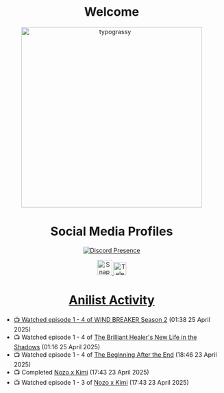 <div align="center">

# Welcome
<a href="https://github.com/kawarimidoll/typograssy">
    <img alt="typograssy" src="https://typograssy.deno.dev/api?text=%E3%82%88%E3%81%86%E3%81%93%E3%81%9D%E3%81%BF%E3%81%AA%E3%81%95%E3%82%93%20-%20Sheby--&&l0=none&l1=82d9d0&l2=027353&l3=038c4c&l4=01402e&bg=none&frame=none&speed=100&comment=" width="421.99">
</a>

</div>

<div align="center">

# Social Media Profiles

[![Discord Presence](https://lanyard.cnrad.dev/api/612532963938271232)](https://discord.com/users/612532963938271232)


<a href="https://www.snapchat.com/add/a.sheby" title="Snapchat Profile">
    <img src="https://www.freepnglogos.com/uploads/snapchat-logo-png-0.png" width="35" alt="Snapchat Logo" />


<a href="https://t.me/ASheby" title="Telegram Profile">
    <img src="https://www.freepnglogos.com/uploads/telegram-logo-png-0.png" width="30" alt="Telegram Logo" />


</div>

<div align="center">

# Anilist Activity

</div>

<!-- ANILIST_ACTIVITY:start -->

-   📺 Watched episode 1 - 4 of [WIND BREAKER Season 2](https://anilist.co/anime/178680) (01:38 25 April 2025)
-   📺 Watched episode 1 - 4 of [The Brilliant Healer's New Life in the Shadows](https://anilist.co/anime/175872) (01:16 25 April 2025)
-   📺 Watched episode 1 - 4 of [The Beginning After the End](https://anilist.co/anime/183161) (18:46 23 April 2025)
-   📺 Completed [Nozo x Kimi](https://anilist.co/anime/20804) (17:43 23 April 2025)
-   📺 Watched episode 1 - 3 of [Nozo x Kimi](https://anilist.co/anime/20804) (17:43 23 April 2025)

<!-- ANILIST_ACTIVITY:end -->

